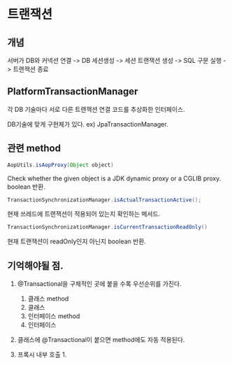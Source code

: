 # 트랜잭션

## 개념
서버가 DB와 커넥션 연결 -> DB 세션생성 -> 세션 트랜잭션 생성 -> SQL 구문 실행 -> 트랜잭션 종료

## PlatformTransactionManager

각 DB 기술마다 서로 다른 트랜잭션 연결 코드를 추상화한 인터페이스.

DB기술에 맞게 구현체가 있다. 
ex) JpaTransactionManager.

## 관련 method

~~~java
AopUtils.isAopProxy(Object object)
~~~
Check whether the given object is a JDK dynamic proxy or a CGLIB proxy.
boolean 반환.


~~~java
TransactionSynchronizationManager.isActualTransactionActive();
~~~
현재 쓰레드에 트랜잭션이 적용되어 있는지 확인하는 메서드.

~~~java
TransactionSynchronizationManager.isCurrentTransactionReadOnly()
~~~
현재 트랜잭션이 readOnly인지 아닌지 boolean 반환.

## 기억해야될 점.
1. @Transactional을 구체적인 곳에 붙을 수록 우선순위를 가진다. 
   1. 클래스 method
   2. 클래스
   3. 인터페이스 method
   4. 인터페이스

2. 클래스에 @Transactional이 붙으면 method에도 자동 적용된다.

3. 프록시 내부 호출 
   1. 